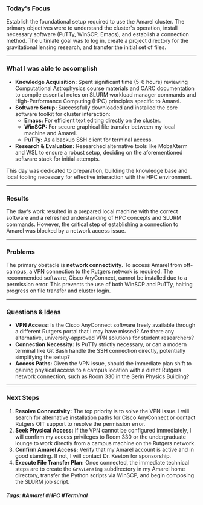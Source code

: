 ### Today's Focus

Establish the foundational setup required to use the Amarel cluster. The primary objectives were to understand the cluster's operation, install necessary software (PuTTy, WinSCP, Emacs), and establish a connection method. The ultimate goal was to log in, create a project directory for the gravitational lensing research, and transfer the initial set of files.
***
### What I was able to accomplish

- **Knowledge Acquisition:** Spent significant time (5-6 hours) reviewing Computational Astrophysics course materials and OARC documentation to compile essential notes on SLURM workload manager commands and High-Performance Computing (HPC) principles specific to Amarel.    
- **Software Setup:** Successfully downloaded and installed the core software toolkit for cluster interaction:
    - **Emacs:** For efficient text editing directly on the cluster.
    - **WinSCP:** For secure graphical file transfer between my local machine and Amarel.
    - **PuTTy:** As a backup SSH client for terminal access.
- **Research & Evaluation:** Researched alternative tools like MobaXterm and WSL to ensure a robust setup, deciding on the aforementioned software stack for initial attempts.

This day was dedicated to preparation, building the knowledge base and local tooling necessary for effective interaction with the HPC environment.
***
### Results

The day's work resulted in a prepared local machine with the correct software and a refreshed understanding of HPC concepts and SLURM commands. However, the critical step of establishing a connection to Amarel was blocked by a network access issue.
***
### Problems

The primary obstacle is **network connectivity**. To access Amarel from off-campus, a VPN connection to the Rutgers network is required. The recommended software, Cisco AnyConnect, cannot be installed due to a permission error. This prevents the use of both WinSCP and PuTTy, halting progress on file transfer and cluster login.
***
### Questions & Ideas

- **VPN Access:** Is the Cisco AnyConnect software freely available through a different Rutgers portal that I may have missed? Are there any alternative, university-approved VPN solutions for student researchers?
- **Connection Necessity:** Is PuTTy strictly necessary, or can a modern terminal like Git Bash handle the SSH connection directly, potentially simplifying the setup?
- **Access Paths:** Given the VPN issue, should the immediate plan shift to gaining physical access to a campus location with a direct Rutgers network connection, such as Room 330 in the Serin Physics Building?
***
### Next Steps

1. **Resolve Connectivity:** The top priority is to solve the VPN issue. I will search for alternative installation paths for Cisco AnyConnect or contact Rutgers OIT support to resolve the permission error.    
2. **Seek Physical Access:** If the VPN cannot be configured immediately, I will confirm my access privileges to Room 330 or the undergraduate lounge to work directly from a campus machine on the Rutgers network.
3. **Confirm Amarel Access:** Verify that my Amarel account is active and in good standing. If not, I will contact Dr. Keeton for sponsorship.
4. **Execute File Transfer Plan:** Once connected, the immediate technical steps are to create the `GravLensing` subdirectory in my Amarel home directory, transfer the Python scripts via WinSCP, and begin composing the SLURM job script.

##### Tags: #Amarel #HPC #Terminal